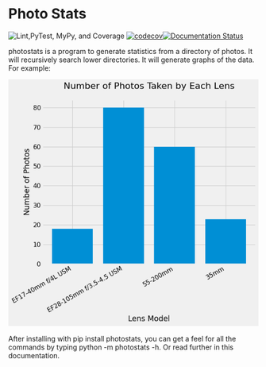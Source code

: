 # Photo Stats

![Lint,PyTest, MyPy, and Coverage](https://github.com/djotaku/photo_stats/workflows/Lint,PyTest,%20MyPy,%20and%20Coverage/badge.svg) [![codecov](https://codecov.io/gh/djotaku/photo_stats/branch/master/graph/badge.svg)](https://codecov.io/gh/djotaku/photo_stats)[![Documentation Status](https://readthedocs.org/projects/photo-stats/badge/?version=latest)](https://photo-stats.readthedocs.io/en/latest/?badge=latest)

photostats is a program to generate statistics from a directory of photos. It will
recursively search lower directories. It will generate graphs of the data. For example:

![Graph Example](https://raw.githubusercontent.com/djotaku/photo_stats/master/graph_examples/lens_models.png)

After installing with pip install photostats, you can get a feel for all the commands
by typing python -m photostats -h. Or read further in this documentation. 